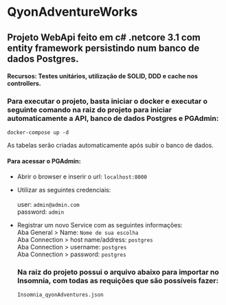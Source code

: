 # QyonAdventureWorks

## Projeto WebApi feito em c# .netcore 3.1 com entity framework persistindo num banco de dados Postgres.
#### Recursos: Testes unitários, utilização de SOLID, DDD e cache nos controllers.

### Para executar o projeto, basta iniciar o docker e executar o seguinte comando na raiz do projeto para iniciar automaticamente a API, banco de dados Postgres e PGAdmin:

`docker-compose up -d`

As tabelas serão criadas automaticamente após subir o banco de dados.

#### Para acessar o PGAdmin:

- Abrir o browser e inserir o url:
  `localhost:8000`
- Utilizar as seguintes credenciais:  
  <br>user: `admin@admin.com`
  <br>password: `admin`
- Registrar um novo Service com as seguintes informações:
  <br>Aba General > Name: `Nome de sua escolha`
  <br>Aba Connection > host name/address: `postgres`
  <br>Aba Connection > username: `postgres`
  <br>Aba Connection > password: `postgres`
  
  
  ### Na raiz do projeto possui o arquivo abaixo para importar no Insomnia, com todas as requições que são possíveis fazer: 
  `Insomnia_qyonAdventures.json`
  

